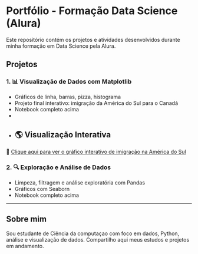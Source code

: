 # Portfólio - Formação Data Science (Alura)

Este repositório contém os projetos e atividades desenvolvidos durante minha formação em Data Science pela Alura.

## Projetos

### 1. 📊 Visualização de Dados com Matplotlib
- Gráficos de linha, barras, pizza, histograma
- Projeto final interativo: imigração da América do Sul para o Canadá
- Notebook completo acima
- 
- ## 🌎 Visualização Interativa
🔗 [Clique aqui para ver o gráfico interativo de imigração na América do Sul](https://jefferson-korte-junior.github.io/alura-data-science-formacao/Data_Visualization/Imigracao_america_sul.html)


### 2. 🔍 Exploração e Análise de Dados
- Limpeza, filtragem e análise exploratória com Pandas
- Gráficos com Seaborn
- Notebook completo acima

---

## Sobre mim

Sou estudante de Ciência da computaçao com foco em  dados, Python, análise e visualização de dados. Compartilho aqui meus estudos e projetos em andamento.

